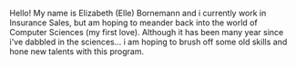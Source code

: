 Hello!
My name is Elizabeth (Elle) Bornemann and i currently work in Insurance Sales, but am hoping to meander back into the world of Computer Sciences (my first love). Although it has been many year since i've dabbled in the sciences... i am hoping to brush off some old skills and hone new talents with this program. 
